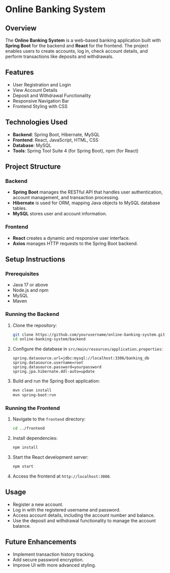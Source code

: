 
# Online Banking System

## Overview
The **Online Banking System** is a web-based banking application built with **Spring Boot** for the backend and **React** for the frontend. The project enables users to create accounts, log in, check account details, and perform transactions like deposits and withdrawals.

## Features
- User Registration and Login
- View Account Details
- Deposit and Withdrawal Functionality
- Responsive Navigation Bar
- Frontend Styling with CSS

## Technologies Used
- **Backend**: Spring Boot, Hibernate, MySQL
- **Frontend**: React, JavaScript, HTML, CSS
- **Database**: MySQL
- **Tools**: Spring Tool Suite 4 (for Spring Boot), npm (for React)

## Project Structure

### Backend
- **Spring Boot** manages the RESTful API that handles user authentication, account management, and transaction processing.
- **Hibernate** is used for ORM, mapping Java objects to MySQL database tables.
- **MySQL** stores user and account information.

### Frontend
- **React** creates a dynamic and responsive user interface.
- **Axios** manages HTTP requests to the Spring Boot backend.

## Setup Instructions

### Prerequisites
- Java 17 or above
- Node.js and npm
- MySQL
- Maven

### Running the Backend
1. Clone the repository:
    ```bash
    git clone https://github.com/yourusername/online-banking-system.git
    cd online-banking-system/backend
    ```
2. Configure the database in `src/main/resources/application.properties`:
    ```properties
    spring.datasource.url=jdbc:mysql://localhost:3306/banking_db
    spring.datasource.username=root
    spring.datasource.password=yourpassword
    spring.jpa.hibernate.ddl-auto=update
    ```
3. Build and run the Spring Boot application:
    ```bash
    mvn clean install
    mvn spring-boot:run
    ```
   
### Running the Frontend
1. Navigate to the `frontend` directory:
    ```bash
    cd ../frontend
    ```
2. Install dependencies:
    ```bash
    npm install
    ```
3. Start the React development server:
    ```bash
    npm start
    ```
4. Access the frontend at `http://localhost:3000`.

## Usage
- Register a new account.
- Log in with the registered username and password.
- Access account details, including the account number and balance.
- Use the deposit and withdrawal functionality to manage the account balance.

## Future Enhancements
- Implement transaction history tracking.
- Add secure password encryption.
- Improve UI with more advanced styling.


